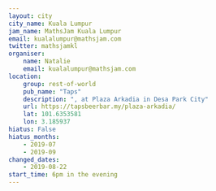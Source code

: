 ```yaml
---
layout: city                                           
city_name: Kuala Lumpur
jam_name: MathsJam Kuala Lumpur
email: kualalumpur@mathsjam.com
twitter: mathsjamkl 
organiser:
    name: Natalie
    email: kualalumpur@mathsjam.com
location:
    group: rest-of-world
    pub_name: "Taps"
    description: ", at Plaza Arkadia in Desa Park City"
    url: https://tapsbeerbar.my/plaza-arkadia/
    lat: 101.6353581
    lon: 3.185937
hiatus: False
hiatus_months:
    - 2019-07
    - 2019-09
changed_dates:
    - 2019-08-22
start_time: 6pm in the evening   
---
```

